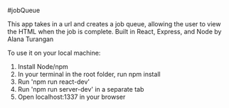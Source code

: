 #jobQueue

This app takes in a url and creates a job queue, allowing the user to view the HTML when the job is complete. Built in React, Express, and Node by Alana Turangan

To use it on your local machine:

1. Install Node/npm
2. In your terminal in the root folder, run npm install
3. Run 'npm run react-dev'
4. Run 'npm run server-dev' in a separate tab
5. Open localhost:1337 in your browser